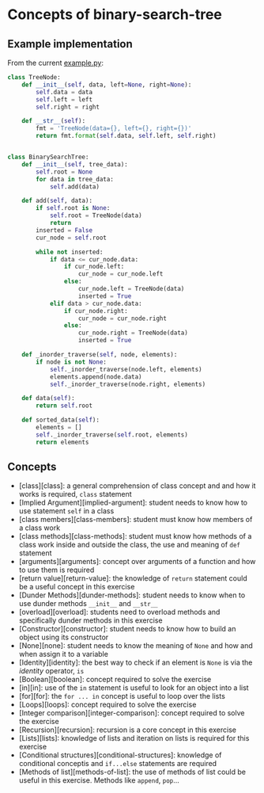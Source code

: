 # Concepts of binary-search-tree

## Example implementation

From the current [example.py](https://github.com/exercism/python/blob/master/exercises/binary-search-tree/example.py):

```python
class TreeNode:
    def __init__(self, data, left=None, right=None):
        self.data = data
        self.left = left
        self.right = right

    def __str__(self):
        fmt = 'TreeNode(data={}, left={}, right={})'
        return fmt.format(self.data, self.left, self.right)


class BinarySearchTree:
    def __init__(self, tree_data):
        self.root = None
        for data in tree_data:
            self.add(data)

    def add(self, data):
        if self.root is None:
            self.root = TreeNode(data)
            return
        inserted = False
        cur_node = self.root

        while not inserted:
            if data <= cur_node.data:
                if cur_node.left:
                    cur_node = cur_node.left
                else:
                    cur_node.left = TreeNode(data)
                    inserted = True
            elif data > cur_node.data:
                if cur_node.right:
                    cur_node = cur_node.right
                else:
                    cur_node.right = TreeNode(data)
                    inserted = True

    def _inorder_traverse(self, node, elements):
        if node is not None:
            self._inorder_traverse(node.left, elements)
            elements.append(node.data)
            self._inorder_traverse(node.right, elements)

    def data(self):
        return self.root

    def sorted_data(self):
        elements = []
        self._inorder_traverse(self.root, elements)
        return elements
```

## Concepts

- [class][class]: a general comprehension of class concept and and how it works is required, `class` statement
- [Implied Argument][implied-argument]: student needs to know how to use statement `self` in a class
- [class members][class-members]: student must know how members of a class work
- [class methods][class-methods]: student must know how methods of a class work inside and outside the class, the use and meaning of `def` statement
- [arguments][arguments]: concept over arguments of a function and how to use them is required
- [return value][return-value]: the knowledge of `return` statement could be a useful concept in this exercise
- [Dunder Methods][dunder-methods]: student needs to know when to use dunder methods `__init__` and `__str__`
- [overload][overload]: students need to overload methods and specifically dunder methods in this exercise
- [Constructor][constructor]: student needs to know how to build an object using its constructor
- [None][none]: student needs to know the meaning of `None` and how and when assign it to a variable
- [Identity][identity]: the best way to check if an element is `None` is via the _identity_ operator, `is`
- [Boolean][boolean]: concept required to solve the exercise
- [in][in]: use of the `in` statement is useful to look for an object into a list
- [for][for]: the `for ... in` concept is useful to loop over the lists
- [Loops][loops]: concept required to solve the exercise
- [Integer comparison][integer-comparison]: concept required to solve the exercise
- [Recursion][recursion]: recursion is a core concept in this exercise
- [Lists][lists]: knowledge of lists and iteration on lists is required for this exercise
- [Conditional structures][conditional-structures]: knowledge of conditional conceptis and `if...else` statements are required
- [Methods of list][methods-of-list]: the use of methods of list could be useful in this exercise. Methods like `append`, `pop`...
